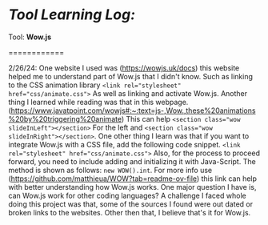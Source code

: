 # *Tool Learning Log:*

Tool: **Wow.js**

============

2/26/24:
One website I used was (https://wowjs.uk/docs) this website helped me to understand part of Wow.js that I didn't know. Such as linking to the CSS animation library ``<link rel="stylesheet" href="css/animate.css">`` As well as linking and activate Wow.js. Another thing I learned while reading was that in this webpage. (https://www.javatpoint.com/wowjs#:~:text=js-,Wow.,these%20animations%20by%20triggering%20animate) This can help ``<section class="wow slideInLeft"></section>`` For the left and ``<section class="wow slideInRight"></section>``. One other thing I learn was that if you want to integrate Wow.js with a CSS file, add the following code snippet. ``<link rel="stylesheet" href="css/animate.css">`` Also, for the process to proceed forward, you need to include adding and initializing it with Java-Script. The method is shown as follows: ``new WOW().int``. For more info use (https://github.com/matthieua/WOW?tab=readme-ov-file) this link can help with better understanding how Wow.js works. One major question I have is, can Wow.js work for other coding languages? A challenge I faced whole doing this project was that, some of the sources I found were out dated or broken links to the websites. Other then that, I believe that's it for Wow.js.


<!--
* Links you used today (websites, videos, etc)
* Things you tried, progress you made, etc
* Challenges, a-ha moments, etc
* Questions you still have
* What you're going to try next
-->
